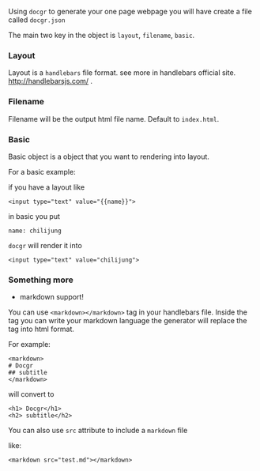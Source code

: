 Using `docgr` to generate your one page webpage you will have create a file called `docgr.json`

The main two key in the object is `layout`, `filename`, `basic`.

### Layout

Layout is a `handlebars` file format. see more in handlebars official site. http://handlebarsjs.com/ . 


### Filename

Filename will be the output html file name. Default to `index.html`.


### Basic

Basic object is a object that you want to rendering into layout. 


For a basic example:

if you have a layout like

```
<input type="text" value="{{name}}">
```

in basic you put

```
name: chilijung
```

`docgr` will render it into 

```
<input type="text" value="chilijung">
```

### Something more

- markdown support!

You can use `<markdown></markdown>` tag in your handlebars file. Inside the tag you can write your markdown language the generator will replace the tag into html format.

For example:

```
<markdown>
# Docgr
## subtitle
</markdown>
```

will convert to 

```
<h1> Docgr</h1>
<h2> subtitle</h2>
```

You can also use `src` attribute to include a `markdown` file

like:

```
<markdown src="test.md"></markdown>
```
